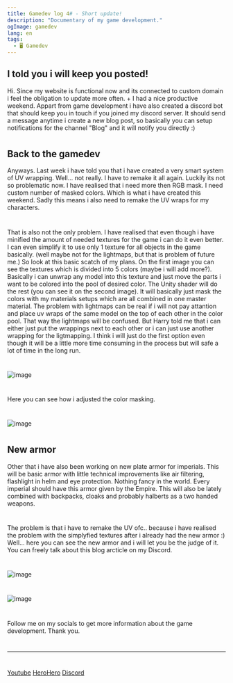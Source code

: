 ```yaml
---
title: Gamedev log 4# - Short update!
description: "Documentary of my game development."
ogImage: gamedev
lang: en
tags:
  - 🖥️ Gamedev
---
```

## I told you i will keep you posted! 
Hi.
Since my website is functional now and its connected to custom domain i feel the obligation
to update more often. + I had a nice productive weekend. Appart from game development i have
also created a discord bot that should keep you in touch if you joined my discord server. 
It should send a message anytime i create a new blog post, so basically you can setup
notifications for the channel "Blog" and it will notify you directly :) 
#
## Back to the gamedev
Anyways. Last week i have told you that i have created a very smart system of UV wrapping. 
Well... not really. I have to remake it all again. Luckily its not so problematic now. 
I have realised that i need more then RGB mask. I need custom number of masked colors. 
Which is what i have created this weekend. Sadly this means i also need to remake the UV wraps
for my characters. 
#
That is also not the only problem. I have realised that even though i have minified the
amount of needed textures for the game i can do it even better. I can even simplify it to use
only 1 texture for all objects in the game basically. (well maybe not for the lightmaps, but
that is problem of future me.)
So look at this basic scatch of my plans. On the first image you can see the textures which
is divided into 5 colors (maybe i will add more?). Basically i can unwrap any model into this
texture and just move the parts i want to be colored into the pool of desired color.
The Unity shader will do the rest (you can see it on the second image). It will basically just
mask the colors with my materials setups which are all combined in one master material. 
The problem with lightmaps can be real if i will not pay attantion and place uv wraps of the 
same model on the top of each other in the color pool. That way the lightmaps will be confused. 
But Harry told me that i can either just put the wrappings next to each other or i can just 
use another wrapping for the ligtmapping. I think i will just do the first option even though
it will be a little more time consuming in the process but will safe a lot of time in the long run.
# 
![image](../assets/images/idea.png)
#
Here you can see how i adjusted the color masking. 
#
![image](../assets/images/shader5.png)
#
## New armor
Other that i have also been working on new plate armor for imperials. This will be basic
armor with little technical improvements like air filtering, flashlight in helm and eye 
protection. Nothing fancy in the world. Every imperial should have this armor given by the
Empire. This will also be lately combined with backpacks, cloaks and probably halberts as a
two handed weapons. 
#
The problem is that i have to remake the UV ofc.. because i have realised the problem with the 
simplyfied textures after i already had the new armor :) Well... here you can see the new armor 
and i will let you be the judge of it. You can freely talk about this blog arcticle on my Discord.
#
![image](../assets/images/platearmor.png)
#
![image](../assets/images/platearmor2.png)
#
Follow me on my socials to get more information about the game development. Thank you. 
#
---
#
[Youtube](https://www.youtube.com/c/ViktorBřenekYT)
[HeroHero](https://herohero.co/viktorbrenek)
[Discord](https://discord.com/invite/2Uj6N5N)
